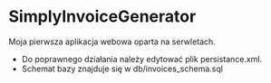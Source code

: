 # SimplyInvoiceGenerator
Moja pierwsza aplikacja webowa oparta na serwletach.

- Do poprawnego działania należy edytować plik persistance.xml.
- Schemat bazy znajduje się w db/invoices_schema.sql
